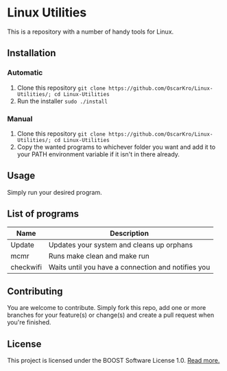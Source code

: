 # Linux Utilities
This is a repository with a number of handy tools for Linux. 

## Installation
### Automatic
1. Clone this repository `git clone https://github.com/OscarKro/Linux-Utilities/; cd Linux-Utilities`
2. Run the installer `sudo ./install`
### Manual
1. Clone this repository `git clone https://github.com/OscarKro/Linux-Utilities/; cd Linux-Utilities`
2. Copy the wanted programs to whichever folder you want and add it to your PATH environment variable if it isn't in there already.

## Usage
Simply run your desired program. 

## List of programs
| Name | Description |
|------|------------|
| Update | Updates your system and cleans up orphans|
| mcmr | Runs make clean and make run | 
| checkwifi | Waits until you have a connection and notifies you | 

## Contributing
You are welcome to contribute. Simply fork this repo, add one or more branches for your feature(s) or change(s) and create a pull request when you're finished.

## License
This project is licensed under the BOOST Software License 1.0.
[Read more.](https://github.com/OscarKro/Linux-Utilities/blob/master/LICENSE)
